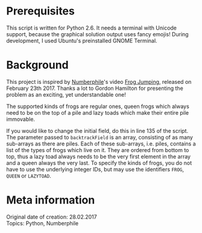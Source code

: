 # Prerequisites
This script is written for Python 2.6. It needs a terminal with Unicode support, because the graphical solution output uses fancy emojis! During development, I used Ubuntu's preinstalled GNOME Terminal.

# Background
This project is inspired by [Numberphile](https://www.youtube.com/user/Numberphile/videos)'s video [Frog Jumping](https://www.youtube.com/watch?v=X3HDnrehyDM), released on February 23th 2017.
Thanks a lot to Gordon Hamilton for presenting the problem as an exciting, yet understandable one!

The supported kinds of frogs are regular ones, queen frogs which always need to be on the top of a pile and lazy toads which make their entire pile immovable.

If you would like to change the initial field, do this in line 135 of the script. The parameter passed to `backtrackField` is an array, consisting of as many sub-arrays as there are piles.
Each of these sub-arrays, i.e. piles, contains a list of the types of frogs which live on it. They are ordered from bottom to top, thus a lazy toad always needs to be the very first element in the array and a queen always the very last.
To specify the kinds of frogs, you do not have to use the underlying integer IDs, but may use the identifiers `FROG`, `QUEEN` or `LAZYTOAD`.

# Meta information
Original date of creation: 28.02.2017  
Topics: Python, Numberphile
